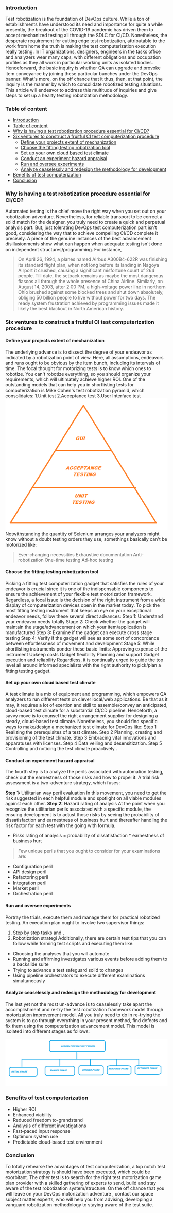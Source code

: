 ### Introduction 
Test robotization is the foundation of DevOps culture. While a ton of establishments have understood its need and importance for quite a while presently, the breakout of the COVID-19 pandemic has driven them to accept mechanized testing all through the SDLC for CI/CD. Nonetheless, the desperate requirement for cutting edge test robotization, attributable to the work from home the truth is making the test computerization execution really testing. 
In IT organizations, designers, engineers in the tasks office and analyzers wear many caps, with different obligations and occupation profiles as they all work in particular working units as isolated bodies. Henceforward, the basic inquiry is whether QA can upgrade and provoke item conveyance by joining these particular bunches under the DevOps banner. What's more, on the off chance that it thus, then, at that point, the inquiry is the manner by which to consolidate robotized testing situations. This article will endeavor to address this multitude of inquiries and give steps to set up a hearty testing robotization methodology. 
### Table of content 
- [Introduction](#introduction)
- [Table of content](#table-of-content)
- [Why is having a test robotization procedure essential for CI/CD?](#why-is-having-a-test-robotization-procedure-essential-for-cicd)
- [Six ventures to construct a fruitful CI test computerization procedure](#six-ventures-to-construct-a-fruitful-ci-test-computerization-procedure)
  - [Define your projects extent of mechanization](#define-your-projects-extent-of-mechanization)
  - [Choose the fitting testing robotization tool](#choose-the-fitting-testing-robotization-tool)
  - [Set up your own cloud based test climate](#set-up-your-own-cloud-based-test-climate)
  - [Conduct an experiment hazard appraisal](#conduct-an-experiment-hazard-appraisal)
  - [Run and oversee experiments](#run-and-oversee-experiments)
  - [Analyze ceaselessly and redesign the methodology for development](#analyze-ceaselessly-and-redesign-the-methodology-for-development)
- [Benefits of test computerization](#benefits-of-test-computerization)
- [Conclusion](#conclusion)

### Why is having a test robotization procedure essential for CI/CD?
Automated testing is the chief move the right way when you set out on your robotization adventure. Nevertheless, for reliable transport to be correct a solid match for the designer, you truly need to create a quick and perpetual analysis part. But, just tolerating DevOps test computerization part isn't good, considering the way that to achieve compelling CI/CD complete it precisely. 
A piece of the genuine instances of the best advancement disillusionments show what can happen when adequate testing isn't done on independent structures/programming. For instance, 
> On April 26, 1994, a planes named Airbus A300B4-622R was finishing its standard flight plan, when not long before its landing in Nagoya Airport it crushed, causing a significant misfortune count of 264 people. Till date, the setback remains as maybe the most dangerous fiascos all through the whole presence of China Airline. 
> Similarly, on August 14, 2003, after 2:00 PM, a high-voltage power line in northern Ohio brushed against some blocked trees and shut down absolutely, obliging 50 billion people to live without power for two days. The ready system frustration achieved by programming issues made it likely the best blackout in North American history.
### Six ventures to construct a fruitful CI test computerization procedure
#### Define your projects extent of mechanization 
The underlying advance is to dissect the degree of your endeavor as indicated by a robotization point of view. 
Here, all assumptions, endeavors and runs ought to be obvious by the item bunch, including its intervals of time. 
The focal thought for motorizing tests is to know which ones to robotize. You can't robotize everything, so you should organize your requirements, which will ultimately achieve higher ROI. One of the outstanding models that can help you in shortlisting tests for computerization is Mike Cohen's test robotization pyramid, which consolidates: 
1.Unit test 
2.Acceptance test 
3.User Interface test 
![pyramid](pyramid.png) 
Notwithstanding the quantity of Selenium arranges your analyzers might know without a doubt testing orders they use, somethings basically can't be motorized like: 
> Ever-changing necessities 
> Exhaustive documentation 
> Anti-robotization 
> One-time testing 
> Ad-hoc testing
#### Choose the fitting testing robotization tool 
Picking a fitting test computerization gadget that satisfies the rules of your endeavor is crucial since it is one of the indispensable components to ensure the achievement of your flexible test motorization framework. Regardless, a focal issue is the decision of the right instrument from a wide display of computerization devices open in the market today. 
To pick the most fitting testing instrument that keeps an eye on your exceptional endeavor needs, follow these several direct advances: 
Step 1:	Understand your endeavor needs totally 
Stage 2: Check whether the gadget will maintain the stage/advancement on which your item/application is manufactured 
Step 3:	Examine if the gadget can execute cross stage testing 
Step 4:	Verify if the gadget will see as some sort of concordance between effortlessness of movement and development 
Stage 5: While shortlisting instruments ponder these basic limits: 
Approving expense of the instrument 
Upkeep costs 
Gadget flexibility 
Planning and support 
Gadget execution and reliability 
Regardless, it is continually urged to guide the top level all around informed specialists with the right authority to pick/plan a fitting testing gadget. 
#### Set up your own cloud based test climate 
A test climate is a mix of equipment and programming, which empowers QA analyzers to run different tests on clever local/web applications. Be that as it may, it requires a lot of exertion and skill to assemble/convey an anticipated, cloud-based test climate for a substantial CI/CD pipeline. Henceforth, a savvy move is to counsel the right arrangement supplier for designing a steady, cloud-based test climate. 
Nonetheless, you should find specific ways to make/design a mechanized test climate for DevOps like: 
Step 1		Realizing the prerequisites of a test climate.
Step 2		Planning, creating and provisioning of the test climate. 
Step 3		Embracing vital innovations and apparatuses with licenses.
Step 4		Data veiling and desensitization.
Step 5		Controlling and noticing the test climate proactively .
#### Conduct an experiment hazard appraisal 
The fourth step is to analyze the perils associated with automation testing, check out the earnestness of those risks and how to propel it. A trial risk assessment is a two-adventure strategy, which fuses: 

**Step 1:** 
Utilitarian way peril evaluation 
In this movement, you need to get the risk suggested in each helpful module and spotlight on all viable modules against each other. 
**Step 2:** 
Hazard rating of analysis 
At the point when you recognize the utilitarian perils associated with a specific module, the ensuing development is to adjust those risks by seeing the probability of dissatisfaction and earnestness of business hurt and thereafter handling the risk factor for each test with the going with formula. 
- Risks rating of analysis = probability of dissatisfaction * earnestness of business hurt 
> Few unique perils that you ought to consider for your examinations are: 
- Configuration peril 
- API design peril 
- Refactoring peril 
- Integration peril 
- Market peril 
- Orchestration peril
#### Run and oversee experiments 
Portray the trials, execute them and manage them for practical robotized testing. An execution plan ought to involve two supervisor things: 
1. Step by step tasks and ,
2. Robotization strategi
Additionally, there are certain test tips that you can follow while forming test scripts and executing them like: 
- Choosing the analyses that you will automate 
- Running and affirming investigates various events before adding them to a backslide suite 
- Trying to advance a test safeguard solid to changes 
- Using pipeline orchestrators to execute different examinations simultaneously
#### Analyze ceaselessly and redesign the methodology for development 
The last yet not the most un-advance is to ceaselessly take apart the accomplishment and re-try the test robotization framework model through motorization improvement model. All you truly need to do in re-trying the system is to go through everything in your present method, find defects and fix them using the computerization advancement model. This model is isolated into different stages as follows: 

![automation-model](devops-automation-model.png) 
### Benefits of test computerization 
- Higher ROI 
- Enhanced viability 
- Reduced freedom to-grandstand 
- Analysis of different investigations 
- Fast-paced input response 
- Optimum system use 
- Predictable cloud-based test environment 
### Conclusion 
To totally rehearse the advantages of test computerization, a top notch test motorization strategy is should have been executed, which could be exorbitant. The other test is to search for the right test motorization game plan provider with a skilled gathering of experts to send, build and stay aware of the test robotization system/structure. On the off chance that you will leave on your DevOps motorization adventure , contact our space subject matter experts, who will help you from advising, developing a vanguard robotization methodology to staying aware of the test suite.